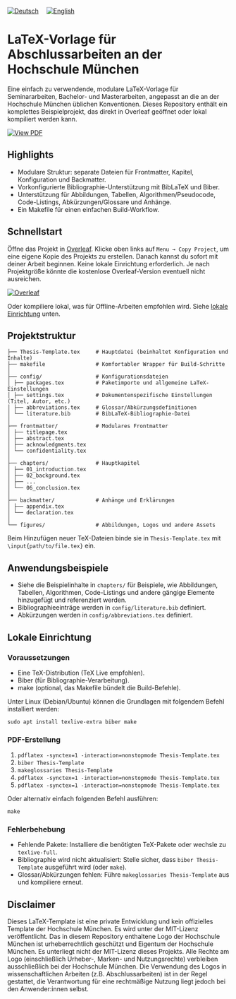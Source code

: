 [![Deutsch](https://img.shields.io/badge/DE-Deutsch-0A84FF?style=for-the-badge&logo=google-translate&logoColor=0A84FF)](https://github.com/Simon-Hi5/Hochschule-Muenchen-LaTeX-Template)&emsp;
[![English](https://img.shields.io/badge/EN-English-lightgrey?style=for-the-badge&logo=google-translate&logoColor=lightgrey)](https://github.com/Simon-Hi5/Hochschule-Muenchen-LaTeX-Template/tree/english)

# LaTeX-Vorlage für Abschlussarbeiten an der Hochschule München

Eine einfach zu verwendende, modulare LaTeX-Vorlage für Seminararbeiten, Bachelor- und Masterarbeiten, angepasst an die an der Hochschule München üblichen Konventionen. Dieses Repository enthält ein komplettes Beispielprojekt, das direkt in Overleaf geöffnet oder lokal kompiliert werden kann.

[![View PDF](https://img.shields.io/badge/View-Thesis_Template-red?style=for-the-badge&logo=readdotcv&logoColor=red)](Thesis-Template.pdf)

## Highlights

- Modulare Struktur: separate Dateien für Frontmatter, Kapitel, Konfiguration und Backmatter.
- Vorkonfigurierte Bibliographie-Unterstützung mit BibLaTeX und Biber.
- Unterstützung für Abbildungen, Tabellen, Algorithmen/Pseudocode, Code-Listings, Abkürzungen/Glossare und Anhänge.
- Ein Makefile für einen einfachen Build-Workflow.

## Schnellstart

Öffne das Projekt in [Overleaf](https://www.overleaf.com/latex/templates/your-template-link). Klicke oben links auf `Menu → Copy Project`, um eine eigene Kopie des Projekts zu erstellen. Danach kannst du sofort mit deiner Arbeit beginnen. Keine lokale Einrichtung erforderlich. Je nach Projektgröße könnte die kostenlose Overleaf-Version eventuell nicht ausreichen.

[![Overleaf](https://img.shields.io/badge/Open_in-Overleaf-47A141?style=for-the-badge&logo=overleaf)](https://www.overleaf.com/latex/templates/your-template-link)

Oder kompiliere lokal, was für Offline-Arbeiten empfohlen wird. Siehe [lokale Einrichtung](#lokale-einrichtung) unten.

## Projektstruktur

```
├── Thesis-Template.tex     # Hauptdatei (beinhaltet Konfiguration und Inhalte)
├── makefile                # Komfortabler Wrapper für Build-Schritte
│
├── config/                 # Konfigurationsdateien
│ ├── packages.tex          # Paketimporte und allgemeine LaTeX-Einstellungen
│ ├── settings.tex          # Dokumentenspezifische Einstellungen (Titel, Autor, etc.)
│ ├── abbreviations.tex     # Glossar/Abkürzungsdefinitionen
│ └── literature.bib        # BibLaTeX-Bibliographie-Datei
│
├── frontmatter/            # Modulares Frontmatter
│ ├── titlepage.tex
│ ├── abstract.tex
│ ├── acknowledgments.tex
│ └── confidentiality.tex
│
├── chapters/               # Hauptkapitel
│ ├── 01_introduction.tex
│ ├── 02_background.tex
│ ├── ...
│ └── 06_conclusion.tex
│
├── backmatter/             # Anhänge und Erklärungen
│ ├── appendix.tex
│ └── declaration.tex
│
└── figures/                # Abbildungen, Logos und andere Assets
```

Beim Hinzufügen neuer TeX-Dateien binde sie in `Thesis-Template.tex` mit `\input{path/to/file.tex}` ein.

## Anwendungsbeispiele

- Siehe die Beispielinhalte in `chapters/` für Beispiele, wie Abbildungen, Tabellen, Algorithmen, Code-Listings und andere gängige Elemente hinzugefügt und referenziert werden.
- Bibliographieeinträge werden in `config/literature.bib` definiert.
- Abkürzungen werden in `config/abbreviations.tex` definiert.

## Lokale Einrichtung

### Voraussetzungen

- Eine TeX-Distribution (TeX Live empfohlen).
- Biber (für Bibliographie-Verarbeitung).
- make (optional, das Makefile bündelt die Build-Befehle).

Unter Linux (Debian/Ubuntu) können die Grundlagen mit folgendem Befehl installiert werden:

`sudo apt install texlive-extra biber make`

### PDF-Erstellung

1. `pdflatex -synctex=1 -interaction=nonstopmode Thesis-Template.tex`
2. `biber Thesis-Template`
3. `makeglossaries Thesis-Template`
4. `pdflatex -synctex=1 -interaction=nonstopmode Thesis-Template.tex`
5. `pdflatex -synctex=1 -interaction=nonstopmode Thesis-Template.tex`

Oder alternativ einfach folgenden Befehl ausführen:

`make`

### Fehlerbehebung

- Fehlende Pakete: Installiere die benötigten TeX-Pakete oder wechsle zu `texlive-full`.
- Bibliographie wird nicht aktualisiert: Stelle sicher, dass `biber Thesis-Template` ausgeführt wird (oder `make`).
- Glossar/Abkürzungen fehlen: Führe `makeglossaries Thesis-Template` aus und kompiliere erneut.

## Disclaimer

Dieses LaTeX-Template ist eine private Entwicklung und kein offizielles Template der Hochschule München. Es wird unter der MIT-Lizenz veröffentlicht. Das in diesem Repository enthaltene Logo der Hochschule München ist urheberrechtlich geschützt und Eigentum der Hochschule München. Es unterliegt nicht der MIT-Lizenz dieses Projekts. Alle Rechte am Logo (einschließlich Urheber-, Marken- und Nutzungsrechte) verbleiben ausschließlich bei der Hochschule München. Die Verwendung des Logos in wissenschaftlichen Arbeiten (z.B. Abschlussarbeiten) ist in der Regel gestattet, die Verantwortung für eine rechtmäßige Nutzung liegt jedoch bei den Anwender:innen selbst.
